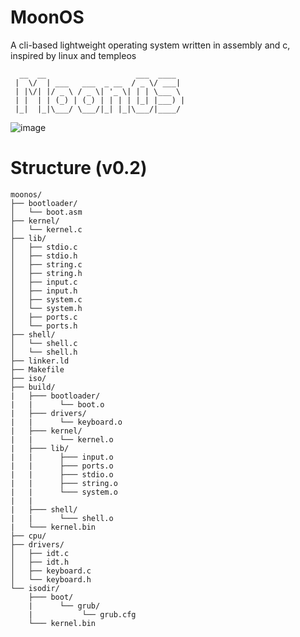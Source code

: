 # MoonOS
A cli-based lightweight operating system written in assembly and c, inspired by linux and templeos
```
  __  __                    ___  ____  
 |  \/  | ___   ___  _ __  / _ \/ ___| 
 | |\/| |/ _ \ / _ \| '_ \| | | \___ \ 
 | |  | | (_) | (_) | | | | |_| |___) |
 |_|  |_|\___/ \___/|_| |_|\___/|____/ 
```

![image](https://github.com/user-attachments/assets/e3a3afb8-1885-4ca6-bc6a-d12c8641d9d8)



# Structure (v0.2)
```
moonos/
├── bootloader/         
│   └── boot.asm
├── kernel/              
│   └── kernel.c
├── lib/                
│   ├── stdio.c
│   ├── stdio.h
│   ├── string.c
│   ├── string.h
│   ├── input.c
│   ├── input.h
│   ├── system.c
│   └── system.h
│   ├── ports.c
│   └── ports.h
├── shell/               
│   └── shell.c
│   └── shell.h
├── linker.ld           
├── Makefile             
├── iso/                 
├── build/
|   ├─── bootloader/
|   |      └── boot.o
|   ├─── drivers/
|   |      └── keyboard.o
|   ├─── kernel/
|   |      └── kernel.o
|   ├─── lib/
|   |      ├─── input.o
|   |      ├─── ports.o
|   |      ├─── stdio.o
|   |      ├─── string.o
|   |      └─── system.o
|   |      
|   ├─── shell/
|   |      └─── shell.o
|   └─── kernel.bin
├── cpu/
├── drivers/                
│   ├── idt.c
│   ├── idt.h
│   ├── keyboard.c
│   └── keyboard.h
└── isodir/
    ├─── boot/
    |      └── grub/
    |           └── grub.cfg
    └─── kernel.bin
```
